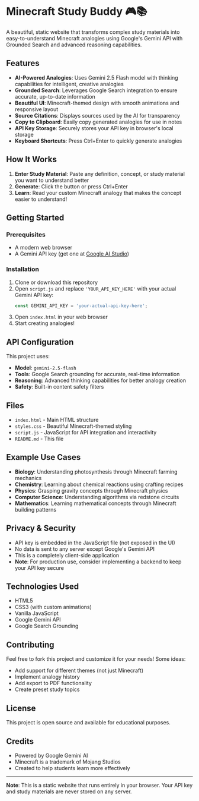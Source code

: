 # Minecraft Study Buddy 🎮📚

A beautiful, static website that transforms complex study materials into easy-to-understand Minecraft analogies using Google's Gemini API with Grounded Search and advanced reasoning capabilities.

## Features

- **AI-Powered Analogies**: Uses Gemini 2.5 Flash model with thinking capabilities for intelligent, creative analogies
- **Grounded Search**: Leverages Google Search integration to ensure accurate, up-to-date information
- **Beautiful UI**: Minecraft-themed design with smooth animations and responsive layout
- **Source Citations**: Displays sources used by the AI for transparency
- **Copy to Clipboard**: Easily copy generated analogies for use in notes
- **API Key Storage**: Securely stores your API key in browser's local storage
- **Keyboard Shortcuts**: Press Ctrl+Enter to quickly generate analogies

## How It Works

1. **Enter Study Material**: Paste any definition, concept, or study material you want to understand better
2. **Generate**: Click the button or press Ctrl+Enter
3. **Learn**: Read your custom Minecraft analogy that makes the concept easier to understand!

## Getting Started

### Prerequisites

- A modern web browser
- A Gemini API key (get one at [Google AI Studio](https://aistudio.google.com/apikey))

### Installation

1. Clone or download this repository
2. Open `script.js` and replace `'YOUR_API_KEY_HERE'` with your actual Gemini API key:
   ```javascript
   const GEMINI_API_KEY = 'your-actual-api-key-here';
   ```
3. Open `index.html` in your web browser
4. Start creating analogies!

## API Configuration

This project uses:
- **Model**: `gemini-2.5-flash`
- **Tools**: Google Search grounding for accurate, real-time information
- **Reasoning**: Advanced thinking capabilities for better analogy creation
- **Safety**: Built-in content safety filters

## Files

- `index.html` - Main HTML structure
- `styles.css` - Beautiful Minecraft-themed styling
- `script.js` - JavaScript for API integration and interactivity
- `README.md` - This file

## Example Use Cases

- **Biology**: Understanding photosynthesis through Minecraft farming mechanics
- **Chemistry**: Learning about chemical reactions using crafting recipes
- **Physics**: Grasping gravity concepts through Minecraft physics
- **Computer Science**: Understanding algorithms via redstone circuits
- **Mathematics**: Learning mathematical concepts through Minecraft building patterns

## Privacy & Security

- API key is embedded in the JavaScript file (not exposed in the UI)
- No data is sent to any server except Google's Gemini API
- This is a completely client-side application
- **Note**: For production use, consider implementing a backend to keep your API key secure

## Technologies Used

- HTML5
- CSS3 (with custom animations)
- Vanilla JavaScript
- Google Gemini API
- Google Search Grounding

## Contributing

Feel free to fork this project and customize it for your needs! Some ideas:
- Add support for different themes (not just Minecraft)
- Implement analogy history
- Add export to PDF functionality
- Create preset study topics

## License

This project is open source and available for educational purposes.

## Credits

- Powered by Google Gemini AI
- Minecraft is a trademark of Mojang Studios
- Created to help students learn more effectively

---

**Note**: This is a static website that runs entirely in your browser. Your API key and study materials are never stored on any server.
